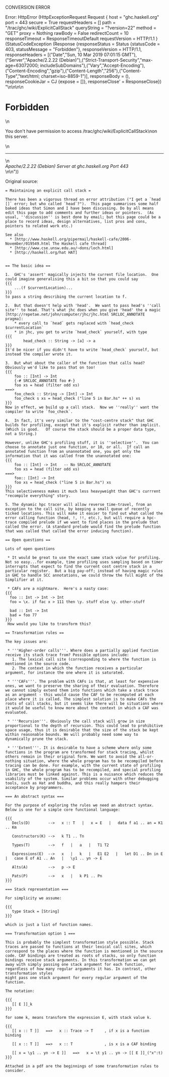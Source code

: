 CONVERSION ERROR

Error: HttpError (HttpExceptionRequest Request {
  host                 = "ghc.haskell.org"
  port                 = 443
  secure               = True
  requestHeaders       = []
  path                 = "/trac/ghc/wiki/ExplicitCallStack"
  queryString          = "?version=22"
  method               = "GET"
  proxy                = Nothing
  rawBody              = False
  redirectCount        = 10
  responseTimeout      = ResponseTimeoutDefault
  requestVersion       = HTTP/1.1
}
 (StatusCodeException (Response {responseStatus = Status {statusCode = 403, statusMessage = "Forbidden"}, responseVersion = HTTP/1.1, responseHeaders = [("Date","Sun, 10 Mar 2019 07:01:15 GMT"),("Server","Apache/2.2.22 (Debian)"),("Strict-Transport-Security","max-age=63072000; includeSubDomains"),("Vary","Accept-Encoding"),("Content-Encoding","gzip"),("Content-Length","256"),("Content-Type","text/html; charset=iso-8859-1")], responseBody = (), responseCookieJar = CJ {expose = []}, responseClose' = ResponseClose}) "<!DOCTYPE HTML PUBLIC \"-//IETF//DTD HTML 2.0//EN\">\n<html><head>\n<title>403 Forbidden</title>\n</head><body>\n<h1>Forbidden</h1>\n<p>You don't have permission to access /trac/ghc/wiki/ExplicitCallStack\non this server.</p>\n<hr>\n<address>Apache/2.2.22 (Debian) Server at ghc.haskell.org Port 443</address>\n</body></html>\n"))

Original source:

```trac
= Maintaining an explicit call stack =

There has been a vigorous thread on error attribution ("I get a `head []` error; but who called `head`?").  This page summarises some half baked ideas that Simon and I have been discussing. Do by all means edit this page to add comments and further ideas or pointers.  (As usual, ''discussion'' is best done by email; but this page could be a place to record ideas, design alternatives, list pros and cons, pointers to related work etc.)

See also
  * [http://www.haskell.org/pipermail/haskell-cafe/2006-November/019549.html The Haskell cafe thread]
  * [http://www.cse.unsw.edu.au/~dons/loch.html]
  * [http://haskell.org/hat HAT]


== The basic idea == 

1.  GHC's 'assert' magically injects the current file location.  One could imagine generalising this a bit so that you could say
{{{
	...(f $currentLocation)...
}}}
to pass a string describing the current location to f.

2.  But that doesn't help with 'head'.  We want to pass head's ''call site'' to head. That's what jhc does when you give 'head' the a magic [http://repetae.net/john/computer/jhc/jhc.html SRCLOC_ANNOTATE pragma]:
	* every call to `head` gets replaced with `head_check $currentLocation`
	* in jhc, you get to write `head_check` yourself, with type
{{{
		head_check :: String -> [a] -> a
}}}
It'd be nicer if you didn't have to write `head_check` yourself, but instead the compiler wrote it.

3.  But what about the caller of the function that calls head?  Obviously we'd like to pass that on too!
{{{
	foo :: [Int] -> Int
	{-# SRCLOC_ANNOTATE foo #-}
	foo xs = head (filter odd xs)
===>
	foo_check :: String -> [Int] -> Int
	foo_check s xs = head_check ("line 5 in Bar.hs" ++ s) xs
}}}
Now in effect, we build up a call stack.  Now we ''really'' want the compiler to write `foo_check`.

4.  In fact, it's very similar to the "cost-centre stack" that GHC builds for profiling, except that it's explicit rather than implicit.  (Which is good.   Of course the stack should be a proper data type, not a String.)

However, unlike GHC's profiling stuff, it is ''selective''.  You can choose to annotate just one function, or 10, or all.  If call an annotated function from an unannotated one, you get only the information that it was called from the unannotated one:
{{{
	foo :: [Int] -> Int   -- No SRCLOC_ANNOTATE
	foo xs = head (filter odd xs)
===>
	foo:: [Int] -> Int
	foo xs = head_check ("line 5 in Bar.hs") xs
}}}
This selectiveness makes it much less heavyweight than GHC's currrent "recompile everything" story.

5. The dynamic hpc tracer will allow reverse time-travel, from an exception to the call site, by keeping a small queue of recently ticked locations. This will make it easier to find out what called the error calling function (head, !, !!, etc.), but will require a hpc-trace compiled prelude if we want to find places in the prelude that called the error. (A standard prelude would find the prelude function that was called that called the error inducing function).

== Open questions ==

Lots of open questions

 * It would be great to use the exact same stack value for profiling.  Not so easy...for example, time profiling uses sampling based on timer interrupts that expect to find the current cost centre stack in a particular register.  But a big pay-off; instead of having magic rules in GHC to handle SCC annotations, we could throw the full might of the Simplifier at it.
  
 * CAFs are a nightmare.  Here's a nasty case:
{{{
  foo :: Int -> Int -> Int
  foo = \x. if fac x > 111 then \y. stuff else \y. other-stuff

  bad :: Int -> Int
  bad = foo 77
}}}
 How would you like to transform this?

== Transformation rules ==

The key issues are:

 * '''Higher-order calls'''. Where does a partially applied function receive its stack trace from? Possible options include:
   1. The lexical call site (corresponding to where the function is mentioned in the source code.
   2. The context in which the function receives a particular argument, for instance the one where it is saturated.  

 * '''CAFs'''. The problem with CAFs is that, at least for expensive ones, we want to preserve the sharing of their evaluation. Therefore we cannot simply extend them into functions which take a stack trace as an argument - this would cause the CAF to be recomputed at each place where it is called. The simplest solution is to make CAFs the roots of call stacks, but it seems like there will be situations where it would be useful to know more about the context in which a CAF was evaluated.

 * '''Recursion'''. Obviously the call stack will grow in size proportional to the depth of recursion. This could lead to prohibitive space usage, thus it is desirable that the size of the stack be kept within reasonable bounds. We will probably need some way to dynamically prune the stack.

 * '''Extent'''. It is desirable to have a scheme where only some functions in the program are transformed for stack tracing, whilst others remain in their original form. We want to avoid the all-or-nothing situation, where the whole program has to be recompiled before tracing can be done. For example, with the current state of profiling in GHC, the whole program has to be recompiled, and special profiling libraries must be linked against. This is a nuisance which reduces the usability of the system. Similar problems occur with other debugging tools, such as Hat and buddha, and this really hampers their acceptance by programmers.

=== An abstract syntax ===

For the purpose of exploring the rules we need an abstract syntax. Below is one for a simple core functional language:

{{{
   Decls(D)        -->   x :: T   |   x = E   |   data f a1 .. an = K1 .. Km

   Constructors(K) -->   k T1 .. Tn

   Types(T)        -->   f   |   a   |   T1 T2

   Expressions(E)  -->   x   |   k   |   E1 E2   |   let D1 .. Dn in E   |   case E of A1 .. An   |   \y1 .. yn -> E

   Alts(A)         -->   p -> E

   Pats(P)         -->   x   |   k P1 .. Pn
}}}

=== Stack representation ===

For simplicity we assume:

{{{
   type Stack = [String]
}}}

which is just a list of function names.

=== Transformation option 1 ===

This is probably the simplest transformation style possible. Stack traces are passed to functions at their lexical call sites, which correspond to the places where the function is mentioned in the source code. CAF bindings are treated as roots of stacks, so only function bindings receive stack arguments. In this transformation we can get away with simply passing one stack argument for each function, regardless of how many regular arguments it has. In contrast, other transformation styles
might pass one stack argument for every regular argument of the function.

The notation:

{{{
   [[ E ]]_k
}}}

for some k, means transform the expression E, with stack value k. 

{{{
   [[ x :: T ]]   ==>   x :: Trace -> T     , if x is a function binding
   
   [[ x :: T ]]   ==>   x :: T              , is x is a CAF binding

   [[ x = \y1 .. yn -> E ]]   ==>   x = \t y1 .. yn -> [[ E ]]_("x":t)
}}}

Attached in a pdf are the beginnings of some transformation rules to consider.
```
